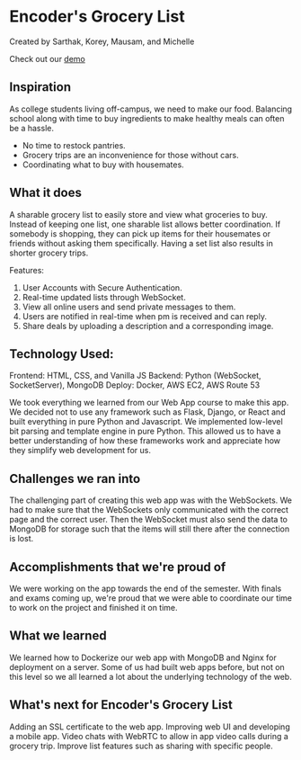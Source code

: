 # Encoder's Grocery List
Created by Sarthak, Korey, Mausam, and Michelle

Check out our [demo](http://www.encoderlist.click)

## Inspiration
As college students living off-campus, we need to make our food. Balancing school along with time to buy ingredients to make healthy meals can often be a hassle.
- No time to restock pantries.
- Grocery trips are an inconvenience for those without cars.
- Coordinating what to buy with housemates.

## What it does
A sharable grocery list to easily store and view what groceries to buy. Instead of keeping one list, one sharable list allows better coordination. If somebody is shopping, they can pick up items for their housemates or friends without asking them specifically. Having a set list also results in shorter grocery trips.

Features:
1. User Accounts with Secure Authentication.
2. Real-time updated lists through WebSocket.
3. View all online users and send private messages to them.
4. Users are notified in real-time when pm is received and can reply.
5. Share deals by uploading a description and a corresponding image.

## Technology Used: 
Frontend: HTML, CSS, and Vanilla JS
Backend: Python (WebSocket, SocketServer), MongoDB
Deploy: Docker, AWS EC2, AWS Route 53

We took everything we learned from our Web App course to make this app. We decided not to use any framework such as Flask, Django, or React and built everything in pure Python and Javascript. We implemented low-level bit parsing and template engine in pure Python. This allowed us to have a better understanding of how these frameworks work and appreciate how they simplify web development for us.

## Challenges we ran into
The challenging part of creating this web app was with the WebSockets. We had to make sure that the WebSockets only communicated with the correct page and the correct user. Then the WebSocket must also send the data to MongoDB for storage such that the items will still there after the connection is lost.

## Accomplishments that we're proud of
We were working on the app towards the end of the semester. With finals and exams coming up, we're proud that we were able to coordinate our time to work on the project and finished it on time.

## What we learned
We learned how to Dockerize our web app with MongoDB and Nginx for deployment on a server. Some of us had built web apps before, but not on this level so we all learned a lot about the underlying technology of the web.

## What's next for Encoder's Grocery List
Adding an SSL certificate to the web app. Improving web UI and developing a mobile app. Video chats with WebRTC to allow in app video calls during a grocery trip. Improve list features such as sharing with specific people.